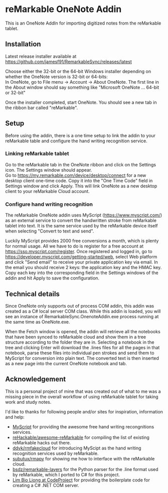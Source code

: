 # reMarkable OneNote Addin
This is an OneNote AddIn for importing digitized notes from the reMarkable tablet.

## Installation
Latest release installer available at <https://github.com/jamesf91/RemarkableSync/releases/latest>  


Choose either the 32-bit or the 64-bit Windows installer depending on whether the OneNote version is 32-bit or 64-bits:  
In OneNote, go to File menu -> Account -> About OneNote. The first line in the About window should say something like "Microsoft OneNote ... 64-bit or 32-bit"

Once the installer completed, start OneNote. You should see a new tab in the ribbon bar called "reMarkable".

## Setup
Before using the addin, there is a one time setup to link the addin to your reMarkable table and configure the hand writing recognition service.

### Linking reMarkable tablet
Go to the reMarkable tab in the OneNote ribbon and click on the Settings icon. The Settings window should appear.  
Go to <https://my.remarkable.com/device/desktop/connect> for a new desktop client one-time code. Copy it into the "One Time Code" field in Settings window and click Apply. This will link OneNote as a new desktop client to your reMarkable Cloud account.

### Configure hand writing recognition
The reMarkable OneNote addin uses MyScript (<https://www.myscript.com/>) as an external service to convert the handwritten stroke from reMarkable tablet into text. It is the same service used by the reMarkable device itself when selecting "Convert to text and send".

Luckily MyScript provides 2000 free conversions a month, which is plenty for normal usage. All we have to do is register for a free account at <https://sso.myscript.com/register>. Once registered and logged in, go to <https://developer.myscript.com/getting-started/web>, select Web platform and click "Send email" to receive your private application key via email. In the email you should receive 2 keys: the application key and the HMAC key. Copy each key into the corresponding field in the Settings windows of the addin and hit Apply to save the configuration.

## Technical details
Since OneNote only supports out of process COM addin, this addin was created as a C# local server COM class. While this addin is loaded, you will see an instance of RemarkableSync.OnenoteAddin.exe process running at the same time as OneNote.exe.

When the Fetch window is opened, the addin will retrieve all the notebooks that have been synced to reMarkable cloud and show them in a tree structure according to the folder they are in. Selecting a notebook in the tree and clicking Enter will download the .lines files for all the pages in that notebook, parse these files into individual pen strokes and send them to MyScript for conversion into plain text. The converted text is then inserted as a new page into the current OneNote notebook and tab.

## Acknowledgement
This is a personal project of mine that was created out of what to me was a missing piece in the overall workflow of using reMarkable tablet for taking work and study notes.

I'd like to thanks for following people and/or sites for inspiration, information and help:
- [MyScript](https://www.myscript.com) for providing the awesome free hand writing recongnitions services.
- [reHackable/awesome-reMarkable](https://github.com/reHackable/awesome-reMarkable) for compiling the list of existing reMarkable hacks out there.
- [ddvk/rmfakecloud](https://github.com/ddvk/rmfakecloud) for introducing MyScipt as the hand writing recognition services used by reMarkable.
- [subutux/rmapy](https://github.com/subutux/rmapy) for showing me how to interface with the reMarkable cloud.
- [bsdz/remarkable-layers](https://github.com/bsdz/remarkable-layers) for the Python parser for the .line format used by reMarkable, which I ported to C# for this project.
- [Lim Bio Liong at CodeProject](https://www.codeproject.com/Articles/12579/Building-COM-Servers-in-NET) for providing the boilerplate code for creating a C# .NET COM server.